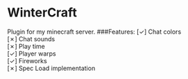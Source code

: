 # WinterCraft
Plugin for my minecraft server.
###Features:
[✓] Chat colors <br>
[✗] Chat sounds <br>
[✗] Play time <br>
[✓] Player warps <br>
[✓] Fireworks <br>
[✗] Spec Load implementation <br>
